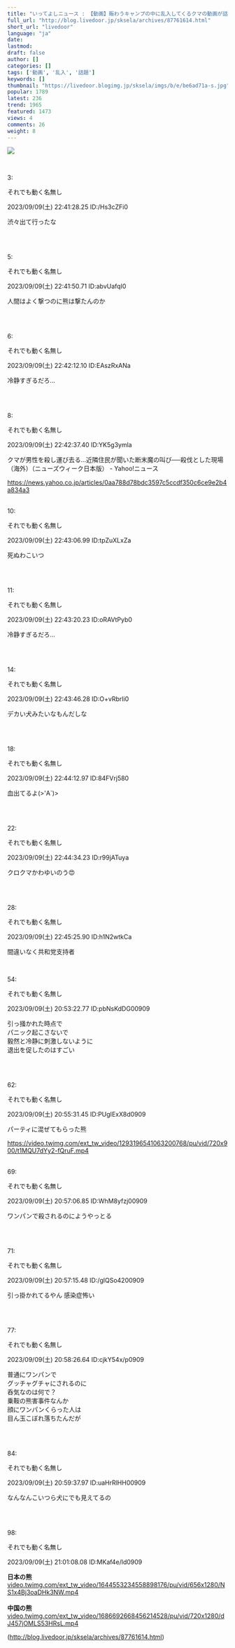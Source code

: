 ```yaml
---
title: "いってよしニュース : 【動画】賑わうキャンプの中に乱入してくるクマの動画が話題に"
full_url: "http://blog.livedoor.jp/sksela/archives/87761614.html"
short_url: "livedoor"
language: "ja"
date: 
lastmod: 
draft: false
author: []
categories: []
tags: ['動画', '乱入', '話題']
keywords: []
thumbnail: "https://livedoor.blogimg.jp/sksela/imgs/b/e/be6ad71a-s.jpg"
popular: 1789
latest: 236
trend: 1965
featured: 1473
views: 4
comments: 26
weight: 8
---
```


![](https://livedoor.blogimg.jp/sksela/imgs/b/e/be6ad71a-s.jpg)

<div> <br><p class='t_h'>3: <p>それでも動く名無し</p> <p> 2023/09/09(土) 22:41:28.25 ID:/Hs3cZFi0</p></p> <p class='t_b'>渋々出て行ったな </p><br> <p class='t_h'><br>5: <p>それでも動く名無し</p> <p> 2023/09/09(土) 22:41:50.71 ID:abvUafqI0</p></p> <p class='t_b'>人間はよく撃つのに熊は撃たんのか </p><br> <p class='t_h'><br>6: <p>それでも動く名無し</p> <p> 2023/09/09(土) 22:42:12.10 ID:EAszRxANa</p></p> <p class='t_b'>冷静すぎるだろ… </p><br> <p class='t_h'><br>8: <p>それでも動く名無し</p> <p> 2023/09/09(土) 22:42:37.40 ID:YK5g3ymla</p></p> <p class='t_b'>クマが男性を殺し運び去る...近隣住民が聞いた断末魔の叫び──殺伐とした現場（海外）（ニューズウィーク日本版） - Yahoo!ニュース </p><a title='' target='_blank' href='https://news.yahoo.co.jp/articles/0aa788d78bdc3597c5ccdf350c6ce9e2b4a834a3'>https://news.yahoo.co.jp/articles/0aa788d78bdc3597c5ccdf350c6ce9e2b4a834a3</a><br> <p class='t_h'><br>10: <p>それでも動く名無し</p> <p> 2023/09/09(土) 22:43:06.99 ID:tpZuXLxZa</p></p> <p class='t_b'> 死ぬわこいつ </p><br> <p class='t_h'><br>11: <p>それでも動く名無し</p> <p> 2023/09/09(土) 22:43:20.23 ID:oRAVtPyb0</p></p> <p class='t_b'>冷静すぎるだろ… </p><br> <p class='t_h'><br>14: <p>それでも動く名無し</p> <p> 2023/09/09(土) 22:43:46.28 ID:O+vRbrIi0</p></p> <p class='t_b'>デカい犬みたいなもんだしな </p><br> <p class='t_h'><br>18: <p>それでも動く名無し</p> <p> 2023/09/09(土) 22:44:12.97 ID:84FVrj580</p></p> <p class='t_b'>血出てるよ(>'A`)> </p><br> <p class='t_h'><br>22: <p>それでも動く名無し</p> <p> 2023/09/09(土) 22:44:34.23 ID:r99jATuya</p></p> <p class='t_b'>クロクマかわゆいのう😍 </p><br> <p class='t_h'><br>28: <p>それでも動く名無し</p> <p> 2023/09/09(土) 22:45:25.90 ID:h1N2wtkCa</p></p> <p class='t_b'>間違いなく共和党支持者 </p><br> <p class='t_h'>54: <p>それでも動く名無し</p> <p> 2023/09/09(土) 20:53:22.77 ID:pbNsKdDG00909</p></p> <p class='t_b'>引っ掻かれた時点で<br>パニック起こさないで<br>毅然と冷静に刺激しないように<br>退出を促したのはすごい </p><br> <p class='t_h'><br>62: <p>それでも動く名無し</p> <p> 2023/09/09(土) 20:55:31.45 ID:PUgIExX8d0909</p></p> <p class='t_b'>パーティに混ぜてもらった熊 </p><a title='' target='_blank' href='https://video.twimg.com/ext_tw_video/1293196541063200768/pu/vid/720x900/t1MQU7dYy2-fQruF.mp4'>https://video.twimg.com/ext_tw_video/1293196541063200768/pu/vid/720x900/t1MQU7dYy2-fQruF.mp4</a><br> <p class='t_h'><br>69: <p>それでも動く名無し</p> <p> 2023/09/09(土) 20:57:06.85 ID:WhM8yfzj00909</p></p> <p class='t_b'>ワンパンで殺されるのにようやっとる </p><br> <p class='t_h'><br>71: <p>それでも動く名無し</p> <p> 2023/09/09(土) 20:57:15.48 ID:/glQSo4200909</p></p> <p class='t_b'>引っ掛かれてるやん 感染症怖い </p><br> <p class='t_h'><br>77: <p>それでも動く名無し</p> <p> 2023/09/09(土) 20:58:26.64 ID:cjkY54x/p0909</p></p> <p class='t_b'>普通にワンパンで<br>グッチャグチャにされるのに<br>呑気なのは何で？ <br>乗鞍の熊害事件なんか<br>顔にワンパンくらった人は<br>目ん玉こぼれ落ちたんだが </p><br> <p class='t_h'><br>84: <p>それでも動く名無し</p> <p> 2023/09/09(土) 20:59:37.97 ID:uaHrRlHH00909</p></p> <p class='t_b'>なんなんこいつら犬にでも見えてるの </p><br> <p class='t_h'><br>98: <p>それでも動く名無し</p> <p> 2023/09/09(土) 21:01:08.08 ID:MKaf4e/ld0909</p></p> <b>日本の熊 </b><br><a href='https://video.twimg.com/ext_tw_video/1644553234558898176/pu/vid/656x1280/NS1x4Bj3oaDHk3NW.mp4'>video.twimg.com/ext_tw_video/1644553234558898176/pu/vid/656x1280/NS1x4Bj3oaDHk3NW.mp4</a><br> <br><b>中国の熊 </b><a href='https://video.twimg.com/ext_tw_video/1686692668456214528/pu/vid/720x1280/dJ457jOMLS53HRsL.mp4'>video.twimg.com/ext_tw_video/1686692668456214528/pu/vid/720x1280/dJ457jOMLS53HRsL.mp4</a><br> </div>

(http://blog.livedoor.jp/sksela/archives/87761614.html)
